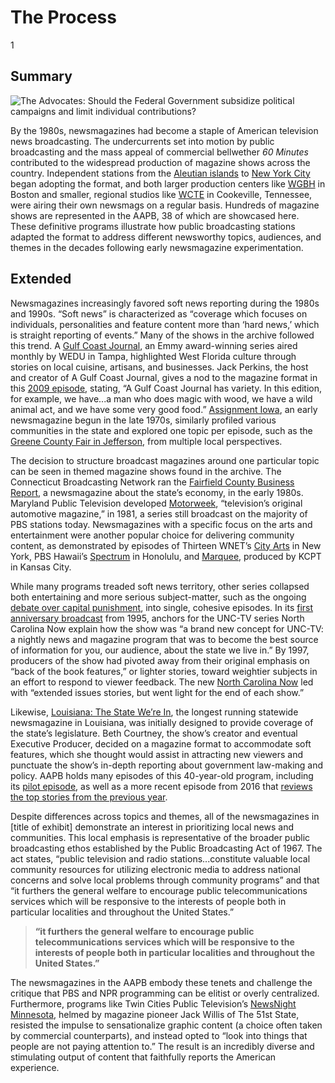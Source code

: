# The Process

1

## Summary

![The Advocates: Should the Federal Government subsidize political campaigns and limit individual contributions?](https://s3.amazonaws.com/americanarchive.org/exhibits/Elections_Process.jpg "The Advocates: Should the Federal Government subsidize political campaigns and limit individual contributions?")

By the 1980s, newsmagazines had become a staple of American television news broadcasting. The undercurrents set into motion by public broadcasting and the mass appeal of commercial bellwether *60 Minutes* contributed to the widespread production of magazine shows across the country. Independent stations from the [Aleutian islands](/catalog/cpb-aacip_59-40xpp1fv) to [New York City](/catalog/cpb-aacip_75-20sqvg65) began adopting the format, and both larger production centers like [WGBH](/catalog/cpb-aacip_15-15p8d7tg) in Boston and smaller, regional studios like [WCTE](/catalog/cpb-aacip_23-17qnkbzw) in Cookeville, Tennessee, were airing their own newsmags on a regular basis. Hundreds of magazine shows are represented in the AAPB, 38 of which are showcased here. These definitive programs illustrate how public broadcasting stations adapted the format to address different newsworthy topics, audiences, and themes in the decades following early newsmagazine experimentation. 

## Extended
Newsmagazines increasingly favored soft news reporting during the 1980s and 1990s. “Soft news” is characterized as “coverage which focuses on individuals, personalities and feature content more than ‘hard news,’ which is straight reporting of events.” Many of the shows in the archive followed this trend. A [Gulf Coast Journal](/catalog/cpb-aacip_322-515mkrv5), an Emmy award-winning series aired monthly by WEDU in Tampa, highlighted West Florida culture through stories on local cuisine, artisans, and businesses. Jack Perkins, the host and creator of A Gulf Coast Journal, gives a nod to the magazine format in this [2009 episode](/catalog/cpb-aacip_322-515mkrv5), stating, “A Gulf Coast Journal has variety. In this edition, for example, we have...a man who does magic with wood, we have a wild animal act, and we have some very good food.” [Assignment Iowa](/catalog/cpb-aacip_37-375tb64g), an early newsmagazine begun in the late 1970s, similarly profiled various communities in the state and explored one topic per episode, such as the [Greene County Fair in Jefferson](/catalog/cpb-aacip_37-13zs7jg4), from multiple local perspectives. 

The decision to structure broadcast magazines around one particular topic can be seen in themed magazine shows found in the archive. The Connecticut Broadcasting Network ran the [Fairfield County Business Report](/catalog/cpb-aacip_398-0322815q), a newsmagazine about the state’s economy, in the early 1980s. Maryland Public Television developed [Motorweek](/catalog/cpb-aacip_394-36547hkt), “television’s original automotive magazine,” in 1981, a series still broadcast on the majority of PBS stations today. Newsmagazines with a specific focus on the arts and entertainment were another popular choice for delivering community content, as demonstrated by episodes of Thirteen WNET’s [City Arts](/catalog/cpb-aacip_75-01pg4hg3) in New York, PBS Hawaii’s [Spectrum](/catalog/cpb-aacip_225-0966t2p8) in Honolulu, and [Marquee](/catalog/cpb-aacip_384-44pk0v59), produced by KCPT in Kansas City.  

While many programs treaded soft news territory, other series collapsed both entertaining and more serious subject-matter, such as the ongoing [debate over capital punishment](/catalog/cpb-aacip_129-02c86bqf), into single, cohesive episodes. In its [first anniversary broadcast](/catalog/cpb-aacip_129-19s1rtd4) from 1995, anchors for the UNC-TV series North Carolina Now explain how the show was “a brand new concept for UNC-TV: a nightly news and magazine program that was to become the best source of information for you, our audience, about the state we live in.” By 1997, producers of the show had pivoted away from their original emphasis on “back of the book features,” or lighter stories, toward weightier subjects in an effort to respond to viewer feedback. The new [North Carolina Now](/catalog/cpb-aacip_129-60cvdz6g) led with “extended issues stories, but went light for the end of each show.” 

Likewise, [Louisiana: The State We’re In](/catalog/cpb-aacip_17-010p3czj), the longest running statewide newsmagazine in Louisiana, was initially designed to provide coverage of the state’s legislature. Beth Courtney, the show’s creator and eventual Executive Producer, decided on a magazine format to accommodate soft features, which she thought would assist in attracting new viewers and punctuate the show’s in-depth reporting about government law-making and policy. AAPB holds many episodes of this 40-year-old program, including its [pilot episode](/catalog/cpb-aacip_17-58pc94tq), as well as a more recent episode from 2016 that [reviews the top stories from the previous year](/catalog/cpb-aacip_509-f18sb3xn1x).

Despite differences across topics and themes, all of the newsmagazines in [title of exhibit] demonstrate an interest in prioritizing local news and communities. This local emphasis is representative of the broader public broadcasting ethos established by the Public Broadcasting Act of 1967. The act states, “public television and radio stations...constitute valuable local community resources for utilizing electronic media to address national concerns and solve local problems through community programs” and that “it furthers the general welfare to encourage public telecommunications services which will be responsive to the interests of people both in particular localities and throughout the United States.” 

> **“it furthers the general welfare to encourage public telecommunications services which will be responsive to the interests of people both in particular localities and throughout the United States.”**

The newsmagazines in the AAPB embody these tenets and challenge the critique that PBS and NPR programming can be elitist or overly centralized. Furthermore, programs like Twin Cities Public Television’s [NewsNight Minnesota](/catalog/cpb-aacip_77-03qvbr4c), helmed by magazine pioneer Jack Willis of The 51st State, resisted the impulse to sensationalize graphic content (a choice often taken by commercial counterparts), and instead opted to “look into things that people are not paying attention to.” The result is an incredibly diverse and stimulating output of content that faithfully reports the American experience.  
